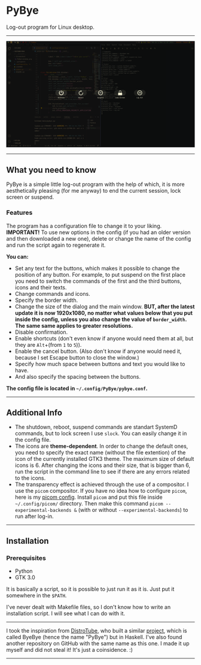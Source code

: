 # PyBye
Log-out program for Linux desktop.
****
![Screenshot](/Screenshot/PyBye-window.png "Main window")
****
## What you need to know

PyBye is a simple little log-out program with the help of which, it is more aesthetically pleasing (for me anyway) to end the current session, lock screen or suspend.

### Features

The program has a configuration file to change it to your liking. 
<b>IMPORTANT!</b> To use new options in the config (if you had an older version and then downloaded a new one), delete or change the name of the config and run the script again to regenerate it.

<b><p>You can:</p></b>

- Set any text for the buttons, which makes it possible to change the position of any button. For example, to put suspend on the first place you need to switch the commands of the first and the third buttons, icons and their texts.
- Change commands and icons.
- Specify the border width.
- Change the size of the dialog and the main window. <b>BUT, after the latest update it is now 1920x1080, no matter what values below that you put inside the config, unless you also change the value of `border_width`. The same same applies to greater resolutions.</b>
- Disable confirmation.
- Enable shortcuts (don't even know if anyone would need them at all, but they are `Alt`+(from `1` to `5`)). 
- Enable the cancel button. (Also don't know if anyone would need it, because I set Escape button to close the window.)
- Specify how much space between buttons and text you would like to have.
- And also specify the spacing between the buttons.

<b>The config file is located in `~/.config/PyBye/pybye.conf`.</b>

****

## Additional Info
* The shutdown, reboot, suspend commands are standart SystemD commands, but to lock screen I use `slock`. You can easily change it in the config file.
* The icons are <b>theme-dependent</b>. In order to change the default ones, you need to specify the exact name (without the file extention) of the icon of the currently installed GTK3 theme. The maximum size of default icons is 6. After changing the icons and their size, that is bigger than 6, run the script in the command line to see if there are any errors related to the icons.
* The transparency effect is achieved through the use of a compositor. I use the `picom` compositor. If you have no idea how to configure `picom`, here is my [picom config](https://github.com/x-crowbar-x/Dotfiles/tree/main/picom). Install `picom` and put this file inside `~/.config/picom/` directory. Then make this command `picom --experimental-backends &` (with or without `--experimental-backends`) to run after log-in.

****

## Installation

### Prerequisites
- Python
- GTK 3.0

It is basically a script, so it is possible to just run it as it is. Just put it somewhere in the `$PATH`. 
<p>I've never dealt with Makefile files, so I don't know how to write an installation script. I will see what I can do with it.</p>

*****

I took the inspiration from [DistroTube](https://www.youtube.com/c/DistroTube "Derek Taylor's chanel"), who built a similar [project](https://gitlab.com/dwt1/byebye "ByeBye on GitLab"), which is called ByeBye (hence the name "PyBye") but in Haskell. I've also found another repository on GitHub with the same name as this one. I made it up myself and did not steal it! It's just a coinsidence. :)

*****